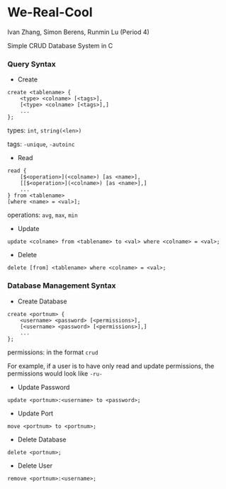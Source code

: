# We-Real-Cool

Ivan Zhang, Simon Berens, Runmin Lu (Period 4)

Simple CRUD Database System in C

### Query Syntax
- Create

```
create <tablename> {
    <type> <colname> [<tags>],
    [<type> <colname> [<tags>],]
    ...
};
```
types: `int`, `string(<len>)`

tags: `-unique`, `-autoinc`

- Read

```
read {
    [$<operation>](<colname>) [as <name>],
    [[$<operation>](<colname>) [as <name>],]
    ...
} from <tablename>
[where <name> = <val>];
```

operations: `avg`, `max`, `min`

- Update

`update <colname> from <tablename> to <val> where <colname> = <val>;`

- Delete

`delete [from] <tablename> where <colname> = <val>;`

### Database Management Syntax
- Create Database

```
create <portnum> {
    <username> <password> [<permissions>],
    [<username> <password> [<permissions>],]
    ...
};
```

permissions: in the format `crud`

For example, if a user is to have only read and update permissions, the permissions would look like `-ru-`

- Update Password

`update <portnum>:<username> to <password>;`

- Update Port

`move <portnum> to <portnum>;`

- Delete Database

`delete <portnum>;`

- Delete User

`remove <portnum>:<username>;`
